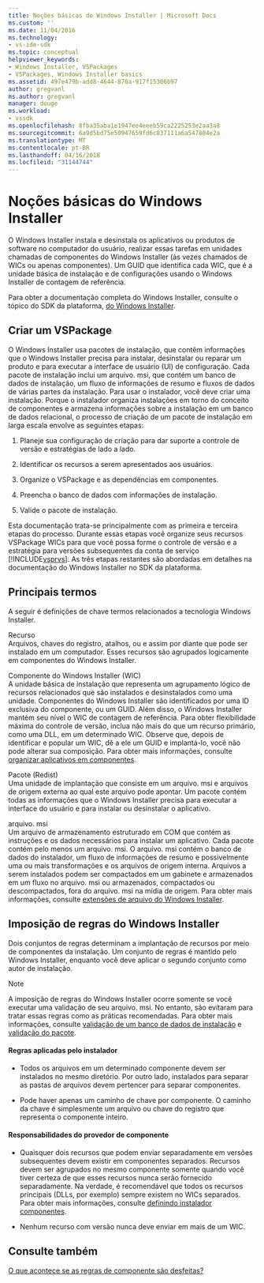 ```yaml
---
title: Noções básicas do Windows Installer | Microsoft Docs
ms.custom: ''
ms.date: 11/04/2016
ms.technology:
- vs-ide-sdk
ms.topic: conceptual
helpviewer_keywords:
- Windows Installer, VSPackages
- VSPackages, Windows Installer basics
ms.assetid: 497e479b-add8-4644-870a-917f15306b97
author: gregvanl
ms.author: gregvanl
manager: douge
ms.workload:
- vssdk
ms.openlocfilehash: 8fba35aba1e1947ee4eeeb59ca2225253e2aa3a8
ms.sourcegitcommit: 6a9d5bd75e50947659fd6c837111a6a547884e2a
ms.translationtype: MT
ms.contentlocale: pt-BR
ms.lasthandoff: 04/16/2018
ms.locfileid: "31144744"
---
```

# <a name="windows-installer-basics"></a>Noções básicas do Windows Installer
O Windows Installer instala e desinstala os aplicativos ou produtos de software no computador do usuário, realizar essas tarefas em unidades chamadas de componentes do Windows Installer (às vezes chamados de WICs ou apenas componentes). Um GUID que identifica cada WIC, que é a unidade básica de instalação e de configurações usando o Windows Installer de contagem de referência.  
  
 Para obter a documentação completa do Windows Installer, consulte o tópico do SDK da plataforma, [do Windows Installer](http://msdn.microsoft.com/library/aa372866.aspx).  
  
## <a name="authoring-a-vspackage"></a>Criar um VSPackage  
 O Windows Installer usa pacotes de instalação, que contêm informações que o Windows Installer precisa para instalar, desinstalar ou reparar um produto e para executar a interface de usuário (UI) de configuração. Cada pacote de instalação inclui um arquivo. msi, que contém um banco de dados de instalação, um fluxo de informações de resumo e fluxos de dados de várias partes da instalação. Para usar o instalador, você deve criar uma instalação. Porque o instalador organiza instalações em torno do conceito de componentes e armazena informações sobre a instalação em um banco de dados relacional, o processo de criação de um pacote de instalação em larga escala envolve as seguintes etapas:  
  
1.  Planeje sua configuração de criação para dar suporte a controle de versão e estratégias de lado a lado.  
  
2.  Identificar os recursos a serem apresentados aos usuários.  
  
3.  Organize o VSPackage e as dependências em componentes.  
  
4.  Preencha o banco de dados com informações de instalação.  
  
5.  Valide o pacote de instalação.  
  
 Esta documentação trata-se principalmente com as primeira e terceira etapas do processo. Durante essas etapas você organize seus recursos VSPackage WICs para que você possa forme o controle de versão e a estratégia para versões subsequentes da conta de serviço [!INCLUDE[vsprvs](../../code-quality/includes/vsprvs_md.md)]. As três etapas restantes são abordadas em detalhes na documentação do Windows Installer no SDK da plataforma.  
  
## <a name="key-terms"></a>Principais termos  
 A seguir é definições de chave termos relacionados a tecnologia Windows Installer.  
  
 Recurso  
 Arquivos, chaves do registro, atalhos, ou e assim por diante que pode ser instalado em um computador. Esses recursos são agrupados logicamente em componentes do Windows Installer.  
  
 Componente do Windows Installer (WIC)  
 A unidade básica de instalação que representa um agrupamento lógico de recursos relacionados que são instalados e desinstalados como uma unidade. Componentes do Windows Installer são identificados por uma ID exclusiva do componente, ou um GUID. Além disso, o Windows Installer mantém seu nível o WIC de contagem de referência. Para obter flexibilidade máxima do controle de versão, inclua não mais do que um recurso primário, como uma DLL, em um determinado WIC. Observe que, depois de identificar e popular um WIC, dê a ele um GUID e implantá-lo, você não pode alterar sua composição. Para obter mais informações, consulte [organizar aplicativos em componentes](http://msdn.microsoft.com/library/aa370561.aspx).  
  
 Pacote (Redist)  
 Uma unidade de implantação que consiste em um arquivo. msi e arquivos de origem externa ao qual este arquivo pode apontar. Um pacote contém todas as informações que o Windows Installer precisa para executar a interface do usuário e para instalar ou desinstalar o aplicativo.  
  
 arquivo. msi  
 Um arquivo de armazenamento estruturado em COM que contém as instruções e os dados necessários para instalar um aplicativo. Cada pacote contém pelo menos um arquivo. msi. O arquivo. msi contém o banco de dados do instalador, um fluxo de informações de resumo e possivelmente uma ou mais transformações e os arquivos de origem interna. Arquivos a serem instalados podem ser compactados em um gabinete e armazenados em um fluxo no arquivo. msi ou armazenados, compactados ou descompactados, fora do arquivo. msi na mídia de origem. Para obter mais informações, consulte [extensões de arquivo do Windows Installer](http://msdn.microsoft.com/library/aa372842\(VS.85\).aspx).  
  
## <a name="windows-installer-rules-enforcement"></a>Imposição de regras do Windows Installer  
 Dois conjuntos de regras determinam a implantação de recursos por meio de componentes da instalação. Um conjunto de regras é mantido pelo Windows Installer, enquanto você deve aplicar o segundo conjunto como autor de instalação.  
  
> [!NOTE]
>  A imposição de regras do Windows Installer ocorre somente se você executar uma validação de seu arquivo. msi. No entanto, são evitaram para tratar essas regras como as práticas recomendadas. Para obter mais informações, consulte [validação de um banco de dados de instalação](http://msdn.microsoft.com/library/aa372477\(VS.85\).aspx) e [validação do pacote](http://msdn.microsoft.com/library/aa370569\(VS.85\).aspx).  
  
#### <a name="installer-enforced-rules"></a>Regras aplicadas pelo instalador  
  
-   Todos os arquivos em um determinado componente devem ser instalados no mesmo diretório. Por outro lado, instalados para separar as pastas de arquivos devem pertencer para separar componentes.  
  
-   Pode haver apenas um caminho de chave por componente. O caminho da chave é simplesmente um arquivo ou chave do registro que representa o componente inteiro.  
  
#### <a name="component-provider-responsibilities"></a>Responsabilidades do provedor de componente  
  
-   Quaisquer dois recursos que podem enviar separadamente em versões subsequentes devem existir em componentes separados. Recursos devem ser agrupados no mesmo componente somente quando você tiver certeza de que esses recursos nunca serão fornecido separadamente. Na verdade, é recomendável que todos os recursos principais (DLLs, por exemplo) sempre existem no WICs separados. Para obter mais informações, consulte [definindo instalador componentes](http://msdn.microsoft.com/library/aa368269\(VS.85\).aspx).  
  
-   Nenhum recurso com versão nunca deve enviar em mais de um WIC.  
  
## <a name="see-also"></a>Consulte também  
 [O que acontece se as regras de componente são desfeitas?](http://msdn.microsoft.com/library/aa372795\(VS.85\).aspx)